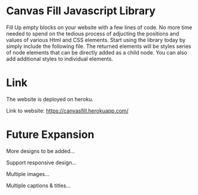 # Canvas Fill Javascript Library
Fill Up empty blocks on your website with a few lines of code. No more time needed to spend on the tedious process of adjucting the positions and values of various Html and CSS elements. Start using the library today by simply include the following file. The returned elements will be styles series of node elements that can be directly added as a child node. You can also add additional styles to individual elements.

# Link 
The website is deployed on heroku.

Link to website: https://canvasfill.herokuapp.com/

# Future Expansion
More designs to be added...

Support responsive design...

Multiple images...

Multiple captions & titles...
